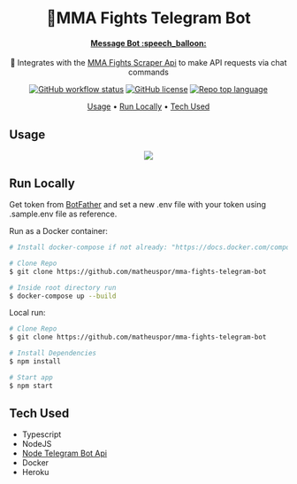<h1 align="center">
  🥊MMA Fights Telegram Bot
</h1>
<h4 align="center"><a href="https://t.me/fightsScraper_bot">Message Bot :speech_balloon:</a></h4>
<p align="center">🤼‍ Integrates with the <a href="https://github.com/matheuspor/mma-fights-scraper-api">MMA Fights Scraper Api</a> to make API requests via chat commands</p>

<div align="center">  
  
  <a href="">![GitHub workflow status](https://img.shields.io/github/checks-status/matheuspor/mma-fights-telegram-bot/main)</a>
  <a href="">![GitHub license](https://img.shields.io/github/license/matheuspor/mma-fights-telegram-bot)</a>
  <a href="">![Repo top language](https://img.shields.io/github/languages/top/matheuspor/mma-fights-telegram-bot)</a>  
  
</div>

  <p align="center">
    <a href="#usage">Usage</a> • 
    <a href="#run-locally">Run Locally</a> •
    <a href="#tech-used">Tech Used</a>
  </p>

## Usage
<p align="center">	
  <img src="./.docs/usage-example.gif">
</p>

## Run Locally
Get token from <a href="https://t.me/botfather">BotFather</a> and set a new .env file with your token using .sample.env file as reference. </br>

Run as a Docker container:
```bash
# Install docker-compose if not already: "https://docs.docker.com/compose/install/"

# Clone Repo
$ git clone https://github.com/matheuspor/mma-fights-telegram-bot

# Inside root directory run
$ docker-compose up --build
```

Local run:
```bash
# Clone Repo
$ git clone https://github.com/matheuspor/mma-fights-telegram-bot

# Install Dependencies
$ npm install

# Start app
$ npm start
```

## Tech Used

<ul>
  <li>Typescript</li>
  <li>NodeJS</li>
  <li><a href="https://www.npmjs.com/package/node-telegram-bot-api">Node Telegram Bot Api</a></li>
  <li>Docker</li>
  <li>Heroku</li>
</ul>

